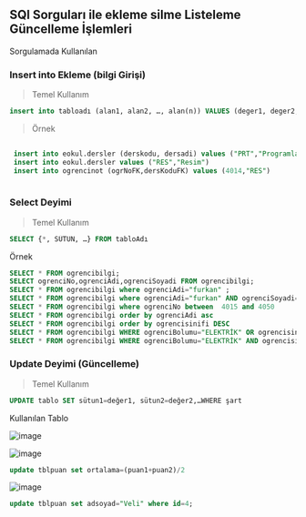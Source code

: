 ## SQl Sorguları ile ekleme silme Listeleme Güncelleme İşlemleri ##
Sorgulamada Kullanılan 

### Insert into Ekleme (bilgi Girişi) ### 

> Temel Kullanım

```sql
insert into tabloadı (alan1, alan2, …, alan(n)) VALUES (deger1, deger2, …, deger(n))
```

> Örnek

```sql
 
 insert into eokul.dersler (derskodu, dersadi) values ("PRT","Programlama temelleri")
 insert into eokul.dersler values ("RES","Resim")
 insert into ogrencinot (ogrNoFK,dersKoduFK) values (4014,"RES")
 
 ```
 
### Select Deyimi ###


> Temel Kullanım

```sql
SELECT {*, SÜTUN, …} FROM tabloAdı
```


Örnek

```sql
SELECT * FROM ogrencibilgi;
SELECT ogrenciNo,ogrenciAdi,ogrenciSoyadi FROM ogrencibilgi;
SELECT * FROM ogrencibilgi where ogrenciAdi="furkan" ;
SELECT * FROM ogrencibilgi where ogrenciAdi="furkan" AND ogrenciSoyadi="COŞKUN"  ;
SELECT * FROM ogrencibilgi where ogrenciNo between  4015 and 4050
SELECT * FROM ogrencibilgi order by ogrenciAdi asc
SELECT * FROM ogrencibilgi order by ogrencisinifi DESC
SELECT * FROM ogrencibilgi WHERE ogrenciBolumu="ELEKTRİK" OR ogrencisinifi>10
SELECT * FROM ogrencibilgi WHERE ogrenciBolumu="ELEKTRİK" AND ogrencisinifi>10
```

### Update Deyimi (Güncelleme) ###

> Temel Kullanım

```sql
UPDATE tablo SET sütun1=değer1, sütun2=değer2,…WHERE şart
```


Kullanılan Tablo

![image](https://user-images.githubusercontent.com/28144917/165227623-883c19e2-c693-46a9-ac38-1591d7c9ee9d.png)

![image](https://user-images.githubusercontent.com/28144917/165228726-cbf0c1dd-adf3-42d6-ab55-f1ac35c44673.png)
```sql
update tblpuan set ortalama=(puan1+puan2)/2 
```
![image](https://user-images.githubusercontent.com/28144917/165228683-08112047-ef57-4831-a9e2-748e06feff02.png)
```sql
update tblpuan set adsoyad="Veli" where id=4; 
```
